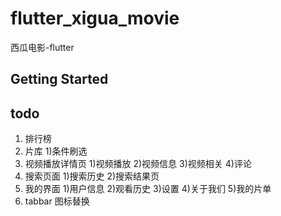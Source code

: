 # flutter_xigua_movie

西瓜电影-flutter

## Getting Started

## todo
1. 排行榜
2. 片库 1)条件刷选
3. 视频播放详情页 1)视频播放 2)视频信息 3)视频相关 4)评论
4. 搜索页面 1)搜索历史 2)搜索结果页
5. 我的界面 1)用户信息 2)观看历史 3)设置 4)关于我们 5)我的片单
6. tabbar 图标替换

